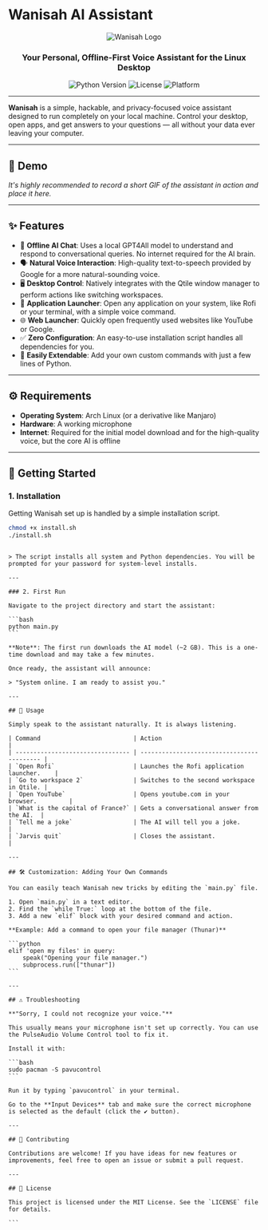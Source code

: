 # Wanisah AI Assistant

<p align="center">
  <img src="https://img.icons8.com/color/192/000000/futurama-bender.png" alt="Wanisah Logo">
</p>

<h3 align="center">Your Personal, Offline-First Voice Assistant for the Linux Desktop</h3>

<p align="center">
  <img alt="Python Version" src="https://img.shields.io/badge/python-3.9%2B-blue.svg">
  <img alt="License" src="https://img.shields.io/badge/license-MIT-green.svg">
  <img alt="Platform" src="https://img.shields.io/badge/platform-Linux-lightgrey.svg">
</p>

---

**Wanisah** is a simple, hackable, and privacy-focused voice assistant designed to run completely on your local machine. Control your desktop, open apps, and get answers to your questions — all without your data ever leaving your computer.

---

## 🎥 Demo

_It's highly recommended to record a short GIF of the assistant in action and place it here._

---

## ✨ Features

- 🧠 **Offline AI Chat**: Uses a local GPT4All model to understand and respond to conversational queries. No internet required for the AI brain.
- 🗣️ **Natural Voice Interaction**: High-quality text-to-speech provided by Google for a more natural-sounding voice.
- 🖥️ **Desktop Control**: Natively integrates with the Qtile window manager to perform actions like switching workspaces.
- 🚀 **Application Launcher**: Open any application on your system, like Rofi or your terminal, with a simple voice command.
- 🌐 **Web Launcher**: Quickly open frequently used websites like YouTube or Google.
- ✅ **Zero Configuration**: An easy-to-use installation script handles all dependencies for you.
- 🔧 **Easily Extendable**: Add your own custom commands with just a few lines of Python.

---

## ⚙️ Requirements

- **Operating System**: Arch Linux (or a derivative like Manjaro)
- **Hardware**: A working microphone
- **Internet**: Required for the initial model download and for the high-quality voice, but the core AI is offline

---

## 🚀 Getting Started

### 1. Installation

Getting Wanisah set up is handled by a simple installation script.

```bash
chmod +x install.sh
./install.sh
```

````

> The script installs all system and Python dependencies. You will be prompted for your password for system-level installs.

---

### 2. First Run

Navigate to the project directory and start the assistant:

```bash
python main.py
```

**Note**: The first run downloads the AI model (~2 GB). This is a one-time download and may take a few minutes.

Once ready, the assistant will announce:

> "System online. I am ready to assist you."

---

## 🎤 Usage

Simply speak to the assistant naturally. It is always listening.

| Command                          | Action                                     |
| -------------------------------- | ------------------------------------------ |
| `Open Rofi`                      | Launches the Rofi application launcher.    |
| `Go to workspace 2`              | Switches to the second workspace in Qtile. |
| `Open YouTube`                   | Opens youtube.com in your browser.         |
| `What is the capital of France?` | Gets a conversational answer from the AI.  |
| `Tell me a joke`                 | The AI will tell you a joke.               |
| `Jarvis quit`                    | Closes the assistant.                      |

---

## 🛠️ Customization: Adding Your Own Commands

You can easily teach Wanisah new tricks by editing the `main.py` file.

1. Open `main.py` in a text editor.
2. Find the `while True:` loop at the bottom of the file.
3. Add a new `elif` block with your desired command and action.

**Example: Add a command to open your file manager (Thunar)**

```python
elif 'open my files' in query:
    speak("Opening your file manager.")
    subprocess.run(["thunar"])
```

---

## ⚠️ Troubleshooting

**"Sorry, I could not recognize your voice."**

This usually means your microphone isn't set up correctly. You can use the PulseAudio Volume Control tool to fix it.

Install it with:

```bash
sudo pacman -S pavucontrol
```

Run it by typing `pavucontrol` in your terminal.

Go to the **Input Devices** tab and make sure the correct microphone is selected as the default (click the ✔️ button).

---

## 🤝 Contributing

Contributions are welcome! If you have ideas for new features or improvements, feel free to open an issue or submit a pull request.

---

## 📜 License

This project is licensed under the MIT License. See the `LICENSE` file for details.

```

````
